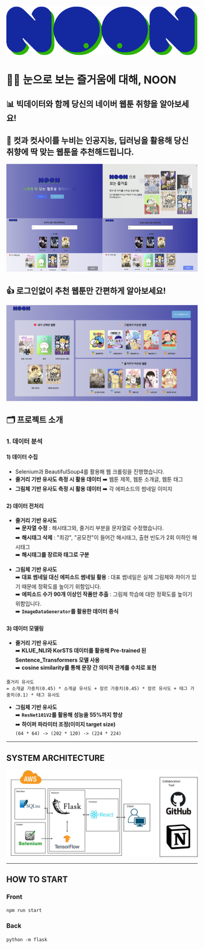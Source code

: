 ![Alt text](readme-assets/image.png)
# 😶‍🌫️ 눈으로 보는 즐거움에 대해, NOON

## 📊 빅데이터와 함께 당신의 네이버 웹툰 취향을 알아보세요!
## 🤖 컷과 컷사이를 누비는 인공지능, 딥러닝을 활용해 당신 취향에 딱 맞는 웹툰을 추천해드립니다.
![Alt text](readme-assets/noon-img-001-004.png)
## 👍 로그인없이 추천 웹툰만 간편하게 알아보세요!
![Alt text](readme-assets/noon-img-005.png)

## 🗂️ 프로젝트 소개
### 1. 데이터 분석
#### 1) 데이터 수집
- Selenium과 BeautifulSoup4를 활용해 웹 크롤링을 진행했습니다.
- **줄거리 기반 유사도 측정 시 활용 데이터**
➡️ 웹툰 제목, 웹툰 소개글, 웹툰 태그
- **그림체 기반 유사도 측정 시 활용 데이터**
➡️ 각 에피소드의 썸네일 이미지

#### 2) 데이터 전처리
- **줄거리 기반 유사도**  
➡️ **문자열 수정** : 해시태그와, 줄거리 부분을 문자열로 수정했습니다.  
➡️ **해시태그 삭제** : "최강", "공모전"이 들어간 해시태그, 출현 빈도가 2회 이하인 해시태그  
➡️ **해시태그를 장르와 태그로 구분**

- **그림체 기반 유사도**  
➡️ **대표 썸네일 대신 에피소드 썸네일 활용** : 대표 썸네일은 실제 그림체와 차이가 있기 때문에 정확도를 높이기 위함입니다.  
➡️ **에피소드 수가 90개 이상인 작품만 추출** : 그림체 학습에 대한 정확도를 높이기 위함입니다.  
➡️ **`ImageDataGenerator`를 활용한 데이터 증식**


#### 3) 데이터 모델링
- **줄거리 기반 유사도**  
➡️ **KLUE_NLI와 KorSTS 데이터를 활용해 Pre-trained 된 Sentence_Transformers 모델 사용**  
➡️ **cosine similarity를 통해 문장 간 의미적 관계를 수치로 표현**  
```
줄거리 유사도 
= 소개글 가중치(0.45) * 소개글 유사도 + 장르 가중치(0.45) * 장르 유사도 + 태그 가중치(0.1) * 태그 유사도
```

- **그림체 기반 유사도**  
➡️ **`ResNet101V2`를 활용해 성능을 55%까지 향상**  
➡️ **하이퍼 파라미터 조정(이미지 target size)**  
 `(64 * 64) -> (202 * 120) -> (224 * 224)`

****
## SYSTEM ARCHITECTURE
![Alt text](readme-assets/noon-img-006.png)
****
## HOW TO START
### Front
```npm run start```

### Back
```python -m flask```


